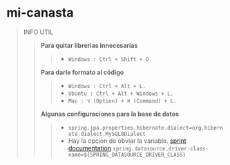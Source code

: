 # mi-canasta
>INFO UTIL
>>**Para quitar librerias innecesarias** 
>>>- `Windows : Ctrl + Shift + O.`
>>
>>**Para darle formato al código**
>>>- `Windows : Ctrl + Alt + L.`
>>>- `Ubuntu : Ctrl + Alt + Windows + L.`
>>>- `Mac : ⌥ (Option) + ⌘ (Command) + L.`
>>
>>**Algunas configuraciones para la base de datos**
>>>- `spring.jpa.properties.hibernate.dialect=org.hibernate.dialect.MySQL8Dialect`
>>>- Hay la opcion de obviar la variable. [sprint documentation](https://docs.spring.io/spring-boot/docs/current/reference/htmlsingle/#boot-features-connect-to-production-database)
`spring.datasource.driver-class-name=${SPRING_DATASOURCE_DRIVER_CLASS}`

